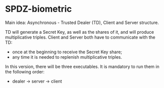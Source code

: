 # SPDZ-biometric

Main idea: Asynchronous - Trusted Dealer (TD), Client and Server structure.

TD will generate a Secret Key, as well as the shares of it, and will produce multiplicative triples.
Client and Server both have to communicate with the TD:
- once at the beginning to receive the Secret Key share;
- any time it is needed to replenish multiplicative triples.

In this version, there will be three executables.
It is mandatory to run them in the following order:
- dealer -> server -> client